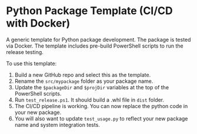 # Python Package Template (CI/CD with Docker)

A generic template for Python package development.
The package is tested via Docker.
The template includes pre-build PowerShell scripts to run the release testing.

To use this template:
1. Build a new GitHub repo and select this as the template.
2. Rename the `src/mypackage` folder as your package name.
3. Update the `$packageDir` and `$projDir` variables at the top of the PowerShell scripts.
4. Run `test_release.ps1`. It should build a .whl file in `dist` folder.
5. The CI/CD pipeline is working. You can now replace the python code in your new package.
6. You will also want to update `test_usage.py` to reflect your new package name and system integration tests.


